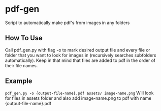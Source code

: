 # pdf-gen
Script to automatically make pdf's from images in any folders

## How To Use
Call pdf_gen.py with flag -o to mark desired output file and every file or folder that you want to look for images in (recursively searches subfolders automatically).
Keep in that mind that files are added to pdf in the order of their file names.

## Example
`pdf_gen.py -o {output-file-name}.pdf assets/ image-name.png`
Will look for files in assets folder and also add image-name.png to pdf with name {output-file-name}.pdf

